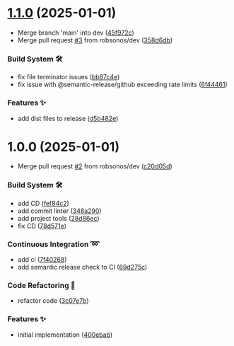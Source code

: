 # [1.1.0](https://github.com/robsonos/spie-firmware/compare/v1.0.0...v1.1.0) (2025-01-01)


* Merge branch 'main' into dev ([45f972c](https://github.com/robsonos/spie-firmware/commit/45f972c3bb33296967efa7becb6af89593ddd549))
* Merge pull request [#3](https://github.com/robsonos/spie-firmware/issues/3) from robsonos/dev ([358d6db](https://github.com/robsonos/spie-firmware/commit/358d6dbc21d3ecf40c69436de5f062e49959369d))


### Build System :hammer_and_wrench:

* fix file terminator issues ([bb87c4e](https://github.com/robsonos/spie-firmware/commit/bb87c4e7834297ddfb99e77163f011a61af186fc))
* fix issue with @semantic-release/github exceeding rate limits ([6f44461](https://github.com/robsonos/spie-firmware/commit/6f44461d60bbb9026f53f0afe86d7a4faf3a16e2))


### Features :sparkles:

* add dist files to release ([d5b482e](https://github.com/robsonos/spie-firmware/commit/d5b482ece7800e5c205c06a4a9701252f5835a6e))

# 1.0.0 (2025-01-01)


* Merge pull request [#2](https://github.com/robsonos/spie-firmware/issues/2) from robsonos/dev ([c20d05d](https://github.com/robsonos/spie-firmware/commit/c20d05de17c34ccbc24149a98e76e2e0fa98fb71))


### Build System :hammer_and_wrench:

* add CD ([fef84c2](https://github.com/robsonos/spie-firmware/commit/fef84c2f32c39916e277c02377e7c6919c161b7f))
* add commit linter ([348a290](https://github.com/robsonos/spie-firmware/commit/348a2904ac8f80ed9c00afa352814ba56aab80d1))
* add project tools ([28d86ec](https://github.com/robsonos/spie-firmware/commit/28d86ec787e566f72bb78eb944d76fb102603579))
* fix CD ([78d571e](https://github.com/robsonos/spie-firmware/commit/78d571e016e8cb83879b1b5935ea7f78ba66d28a))


### Continuous Integration :loop:

* add ci ([7f40268](https://github.com/robsonos/spie-firmware/commit/7f402683e3f7a6bddbc6efd6a39d450b43c11627))
* add semantic release check to CI ([69d275c](https://github.com/robsonos/spie-firmware/commit/69d275c58e930e3502b40ac8f99d313be2d5a87d))


### Code Refactoring :hammer:

* refactor code ([3c07e7b](https://github.com/robsonos/spie-firmware/commit/3c07e7b6bebcbe616508b58fc2900ccd4e8aada2))


### Features :sparkles:

* initial implementation ([400ebab](https://github.com/robsonos/spie-firmware/commit/400ebab65f20a2ef695c0c8358b17a6d6fca95dc))
